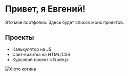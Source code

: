 # Привет, я Евгений!

Это моё портфолио. Здесь будет список моих проектов.

## Проекты

- Калькулятор на JS
- Сайт-визитка на HTML/CSS
- Курсовой проект с Node.js

![Фото котика](https://loremflickr.com/500/400/cat)
